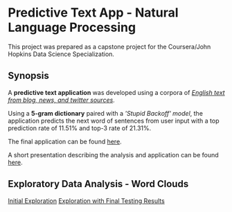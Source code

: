 # Predictive Text App - Natural Language Processing
This project was prepared as a capstone project for the Coursera/John Hopkins Data Science Specialization.

## Synopsis
A **predictive text application** was developed using a corpora of *[English text from blog, news, and twitter sources](https://d396qusza40orc.cloudfront.net/dsscapstone/dataset/Coursera-SwiftKey.zip)*.   

Using a **5-gram dictionary** paired with a *'Stupid Backoff' model*, the application predicts the next word of sentences from user input with a top prediction rate of 11.51% and top-3 rate of 21.31%. 

The final application can be found [here](https://patrickdg.shinyapps.io/PredictiveTextApp/). 

A short presentation describing the analysis and application can be found [here](http://rpubs.com/patrickdg/NextWordPredictiveTextApp). 

## Exploratory Data Analysis - Word Clouds
[Initial Exploration](http://rpubs.com/patrickdg/521125)
[Exploration with Final Testing Results](http://rpubs.com/patrickdg/PredictiveTextApp)

